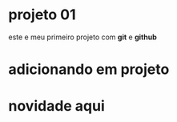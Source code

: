# projeto 01
este e meu primeiro projeto com **git** e **github**

# adicionando em projeto

# novidade aqui


